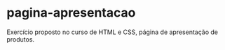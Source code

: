 # pagina-apresentacao
Exercício proposto no curso de HTML e CSS, página de apresentação de produtos. 
